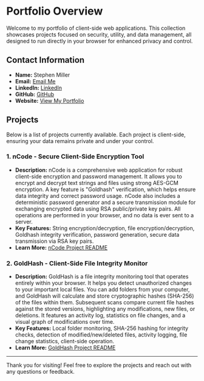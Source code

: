 # Portfolio Overview

Welcome to my portfolio of client-side web applications. This collection showcases projects focused on security, utility, and data management, all designed to run directly in your browser for enhanced privacy and control.

## Contact Information

*   **Name:** Stephen Miller
*   **Email:** [Email Me](mailto:thestephenmiller@me.com)
*   **LinkedIn:** [LinkedIn](https://linkedIn.com/in/thestephenmiller)
*   **GitHub:** [GitHub](https://github.com/GoldenCaesar)
*   **Website:** [View My Portfolio](https://thestephenmiller.com)

## Projects

Below is a list of projects currently available. Each project is client-side, ensuring your data remains private and under your control.

### 1. nCode - Secure Client-Side Encryption Tool

*   **Description:** nCode is a comprehensive web application for robust client-side encryption and password management. It allows you to encrypt and decrypt text strings and files using strong AES-GCM encryption. A key feature is "Goldhash" verification, which helps ensure data integrity and correct password usage. nCode also includes a deterministic password generator and a secure transmission module for exchanging encrypted data using RSA public/private key pairs. All operations are performed in your browser, and no data is ever sent to a server.
*   **Key Features:** String encryption/decryption, file encryption/decryption, Goldhash integrity verification, password generation, secure data transmission via RSA key pairs.
*   **Learn More:** [nCode Project README](./Projects/nCode/README.md)

### 2. GoldHash - Client-Side File Integrity Monitor

*   **Description:** GoldHash is a file integrity monitoring tool that operates entirely within your browser. It helps you detect unauthorized changes to your important local files. You can add folders from your computer, and GoldHash will calculate and store cryptographic hashes (SHA-256) of the files within them. Subsequent scans compare current file hashes against the stored versions, highlighting any modifications, new files, or deletions. It features an activity log, statistics on file changes, and a visual graph of modifications over time.
*   **Key Features:** Local folder monitoring, SHA-256 hashing for integrity checks, detection of modified/new/deleted files, activity logging, file change statistics, client-side operation.
*   **Learn More:** [GoldHash Project README](./Projects/GoldHash/README.md)

---
Thank you for visiting! Feel free to explore the projects and reach out with any questions or feedback.
